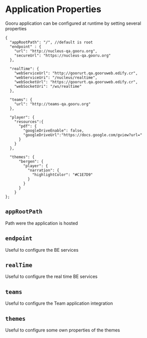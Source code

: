 Application Properties
======================

Gooru application can be configured at runtime by setting several properties

```
{
  "appRootPath": "/", //default is root
  "endpoint" : {
    "url": "http://nucleus-qa.gooru.org",
    "secureUrl": "https://nucleus-qa.gooru.org"
  },

  "realTime": {
    "webServiceUrl": "http://goorurt.qa.gooruweb.edify.cr",
    "webServiceUri": "/nucleus/realtime",
    "webSocketUrl": "https://goorurt.qa.gooruweb.edify.cr",
    "webSocketUri": "/ws/realtime"
  },

  "teams": {
    "url": "http://teams-qa.gooru.org"
  },

  "player": {
    "resources":{
      "pdf": {
        "googleDriveEnable": false,
        "googleDriveUrl":"https://docs.google.com/gview?url="
      }
    }
  },
  
  "themes": {
      "bergen": {
        "player": {
          "narration": {
            "highlightColor": "#C1E7D9"
          }
        }
      }
    }
};
```

## `appRootPath`
Path were the application is hosted

## `endpoint`
Useful to configure the BE services

## `realTime`
Useful to configure the real time BE services

## `teams`
Useful to configure the Team application integration

## `themes`
Useful to configure some own properties of the themes
